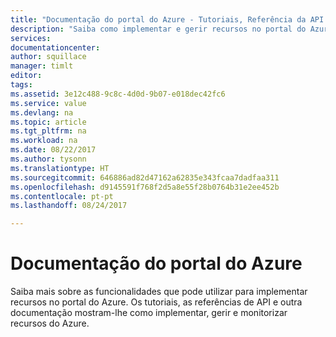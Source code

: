 ```yaml
---
title: "Documentação do portal do Azure - Tutoriais, Referência da API | Microsoft Docs"
description: "Saiba como implementar e gerir recursos no portal do Azure. Tutoriais, referências de API e outra documentação."
services: 
documentationcenter: 
author: squillace
manager: timlt
editor: 
tags: 
ms.assetid: 3e12c488-9c8c-4d0d-9b07-e018dec42fc6
ms.service: value
ms.devlang: na
ms.topic: article
ms.tgt_pltfrm: na
ms.workload: na
ms.date: 08/22/2017
ms.author: tysonn
ms.translationtype: HT
ms.sourcegitcommit: 646886ad82d47162a62835e343fcaa7dadfaa311
ms.openlocfilehash: d9145591f768f2d5a8e55f28b0764b31e2ee452b
ms.contentlocale: pt-pt
ms.lasthandoff: 08/24/2017

---
```

# <a name="azure-portal-documentation"></a>Documentação do portal do Azure
Saiba mais sobre as funcionalidades que pode utilizar para implementar recursos no portal do Azure. Os tutoriais, as referências de API e outra documentação mostram-lhe como implementar, gerir e monitorizar recursos do Azure.

